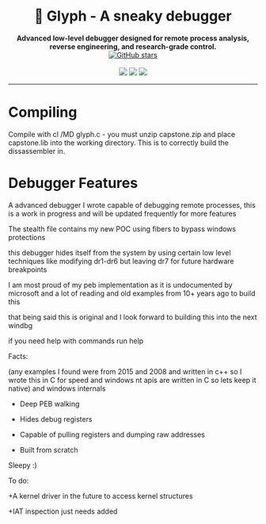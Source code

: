 <h1 align="center">🧠 Glyph - A sneaky debugger</h1>

<p align="center">
  <strong>Advanced low-level debugger designed for remote process analysis, reverse engineering, and research-grade control.</strong><br>
  <a href="https://github.com/sleepyG8/Remote-Debugger/stargazers">
    <img src="https://img.shields.io/github/stars/sleepyG8/Remote-Debugger?style=social" alt="GitHub stars">
  </a>
  <br><br>
  <img src="https://img.shields.io/badge/built%20with-C%20%7C%20WinAPI-blue?style=flat-square">
  <img src="https://img.shields.io/badge/platform-Windows-orange?style=flat-square">
  <img src="https://img.shields.io/badge/status-active-brightgreen?style=flat-square">
</p>

---

# Compiling
Compile with cl /MD glyph.c - you must unzip capstone.zip and place capstone.lib into the working directory. This is to correctly build the dissassembler in.

# Debugger Features
A advanced debugger I wrote capable of debugging remote processes, this is a work in progress and will be updated frequently for more features

The stealth file contains my new POC using fibers to bypass windows protections

this debugger hides itself from the system by using certain low level techniques like modifying dr1-dr6 but leaving dr7 for future hardware breakpoints

I am most proud of my peb implementation as it is undocumented by microsoft and a lot of reading and old examples from 10+ years ago to build this

that being said this is original and I look forward to building this into the next windbg

if you need help with commands run help 

Facts:

(any examples I found were from 2015 and 2008 and written in c++ so I wrote this in C for speed and windows nt apis are written in C so lets keep it native) and windows internals

- Deep PEB walking

- Hides debug registers

- Capable of pulling registers and dumping raw addresses

- Built from scratch

Sleepy :)

To do: 

+A kernel driver in the future to access kernel structures

+IAT inspection just needs added 

